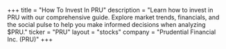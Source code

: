 +++
title = "How To Invest In PRU"
description = "Learn how to invest in PRU with our comprehensive guide. Explore market trends, financials, and the social pulse to help you make informed decisions when analyzing $PRU."
ticker = "PRU"
layout = "stocks"
company = "Prudential Financial Inc. (PRU)"
+++

